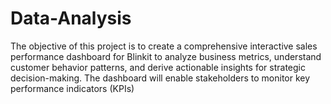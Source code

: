 # Data-Analysis
The objective of this project is to create a comprehensive interactive sales performance dashboard for Blinkit to analyze business metrics, understand customer behavior patterns, and derive actionable insights for strategic decision-making. The dashboard will enable stakeholders to monitor key performance indicators (KPIs)
